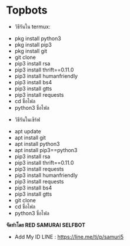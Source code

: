 # Topbots

* วิธีรันใน termux: 
- pkg install python3 
- pkg install pip3 
- pkg install git 
- git clone  
- pip3 install rsa
- pip3 install thrift==0.11.0 
- pip3 install humanfriendly
- pip3 install bs4
- pip3 install gtts
- pip3 install requests 
- cd ชื่อไฟล
- python3 ชื่อไฟล


* วิธีรันในเซิร์ฟ
- apt update 
- apt install git 
- apt install python3 
- apt install pip3==python3 
- pip3 install rsa 
- pip3 install thrift==0.11.0 
- pip3 install requests 
- pip3 install humanfriendly 
- pip3 install requests
- pip3 install bs4
- pip3 install gtts
- git clone 
- cd ชื่อไฟล
- python3 ชื่อไฟล

**จัดทำโดย RED SAMURAI SELFBOT**
- Add My ID LINE : https://line.me/ti/p/samuri5
